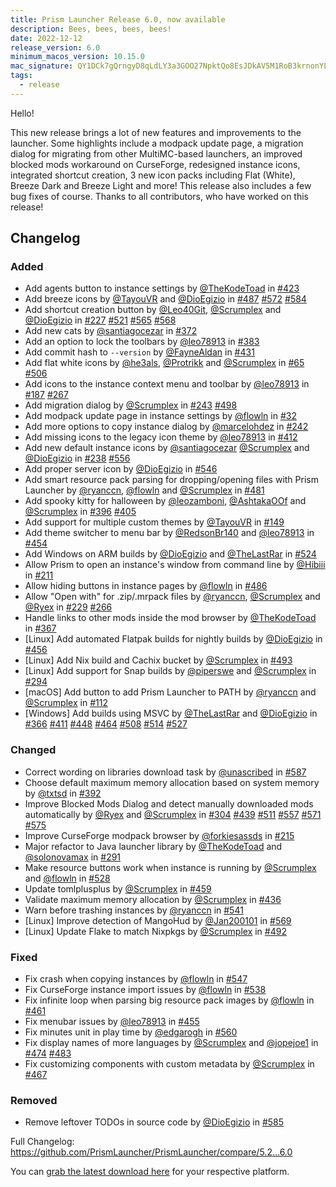 ```yaml
---
title: Prism Launcher Release 6.0, now available
description: Bees, bees, bees, bees!
date: 2022-12-12
release_version: 6.0
minimum_macos_version: 10.15.0
mac_signature: QY1DCk7gQrngyD8qLdLY3a3GOO27NpktQo8EsJDkAV5M1RoB3krnonYL30rFJihIlNDszOvPopPRNGYJKIeADQ==
tags:
  - release
---
```


Hello!

This new release brings a lot of new features and improvements to the launcher. Some highlights include a modpack update page, a migration dialog for migrating from other MultiMC-based launchers, an improved blocked mods workaround on CurseForge, redesigned instance icons, integrated shortcut creation, 3 new icon packs including Flat (White), Breeze Dark and Breeze Light and more! This release also includes a few bug fixes of course.
Thanks to all contributors, who have worked on this release!

## Changelog

### Added

- Add agents button to instance settings by [@TheKodeToad](http://github.com/TheKodeToad) in [#423](http://github.com/PrismLauncher/PrismLauncher/pull/423)
- Add breeze icons by [@TayouVR](http://github.com/TayouVR) and [@DioEgizio](http://github.com/DioEgizio) in [#487](http://github.com/PrismLauncher/PrismLauncher/pull/487) [#572](http://github.com/PrismLauncher/PrismLauncher/pull/572) [#584](http://github.com/PrismLauncher/PrismLauncher/pull/584)
- Add shortcut creation button by [@Leo40Git](http://github.com/Leo40Git), [@Scrumplex](http://github.com/Scrumplex) and [@DioEgizio](http://github.com/DioEgizio) in [#227](http://github.com/PrismLauncher/PrismLauncher/pull/227) [#521](http://github.com/PrismLauncher/PrismLauncher/pull/521) [#565](http://github.com/PrismLauncher/PrismLauncher/pull/565) [#568](http://github.com/PrismLauncher/PrismLauncher/pull/568)
- Add new cats by [@santiagocezar](http://github.com/santiagocezar) in [#372](http://github.com/PrismLauncher/PrismLauncher/pull/372)
- Add an option to lock the toolbars by [@leo78913](http://github.com/leo78913) in [#383](http://github.com/PrismLauncher/PrismLauncher/pull/383)
- Add commit hash to `--version` by [@FayneAldan](http://github.com/FayneAldan) in [#431](http://github.com/PrismLauncher/PrismLauncher/pull/431)
- Add flat white icons by [@he3als](http://github.com/he3als), [@Protrikk](http://github.com/Protrikk) and [@Scrumplex](http://github.com/Scrumplex) in [#65](http://github.com/PrismLauncher/PrismLauncher/pull/65) [#506](http://github.com/PrismLauncher/PrismLauncher/pull/506)
- Add icons to the instance context menu and toolbar by [@leo78913](http://github.com/leo78913) in [#187](http://github.com/PrismLauncher/PrismLauncher/pull/187) [#267](http://github.com/PrismLauncher/PrismLauncher/pull/267)
- Add migration dialog by [@Scrumplex](http://github.com/Scrumplex) in [#243](http://github.com/PrismLauncher/PrismLauncher/pull/243) [#498](http://github.com/PrismLauncher/PrismLauncher/pull/498)
- Add modpack update page in instance settings by [@flowln](http://github.com/flowln) in [#32](http://github.com/PrismLauncher/PrismLauncher/pull/32)
- Add more options to copy instance dialog by [@marcelohdez](http://github.com/marcelohdez) in [#242](http://github.com/PrismLauncher/PrismLauncher/pull/242)
- Add missing icons to the legacy icon theme by [@leo78913](http://github.com/leo78913) in [#412](http://github.com/PrismLauncher/PrismLauncher/pull/412)
- Add new default instance icons by [@santiagocezar](http://github.com/santiagocezar) [@Scrumplex](http://github.com/Scrumplex) and [@DioEgizio](http://github.com/DioEgizio) in [#238](http://github.com/PrismLauncher/PrismLauncher/pull/238) [#556](http://github.com/PrismLauncher/PrismLauncher/pull/556)
- Add proper server icon by [@DioEgizio](http://github.com/DioEgizio) in [#546](http://github.com/PrismLauncher/PrismLauncher/pull/546)
- Add smart resource pack parsing for dropping/opening files with Prism Launcher by [@ryanccn](http://github.com/ryanccn), [@flowln](http://github.com/flowln) and [@Scrumplex](http://github.com/Scrumplex) in [#481](http://github.com/PrismLauncher/PrismLauncher/pull/481)
- Add spooky kitty for halloween by [@leozamboni](http://github.com/leozamboni), [@AshtakaOOf](http://github.com/AshtakaOOf) and [@Scrumplex](http://github.com/Scrumplex) in [#396](http://github.com/PrismLauncher/PrismLauncher/pull/396) [#405](http://github.com/PrismLauncher/PrismLauncher/pull/405)
- Add support for multiple custom themes by [@TayouVR](http://github.com/TayouVR) in [#149](http://github.com/PrismLauncher/PrismLauncher/pull/149)
- Add theme switcher to menu bar by [@RedsonBr140](http://github.com/RedsonBr140) and [@leo78913](http://github.com/leo78913) in [#454](http://github.com/PrismLauncher/PrismLauncher/pull/454)
- Add Windows on ARM builds by [@DioEgizio](http://github.com/DioEgizio) and [@TheLastRar](http://github.com/TheLastRar) in [#524](http://github.com/PrismLauncher/PrismLauncher/pull/524)
- Allow Prism to open an instance's window from command line by [@Hibiii](http://github.com/Hibiii) in [#211](http://github.com/PrismLauncher/PrismLauncher/pull/211)
- Allow hiding buttons in instance pages by [@flowln](http://github.com/flowln) in [#486](http://github.com/PrismLauncher/PrismLauncher/pull/486)
- Allow "Open with" for .zip/.mrpack files by [@ryanccn](http://github.com/ryanccn), [@Scrumplex](http://github.com/Scrumplex) and [@Ryex](http://github.com/Ryex) in [#229](http://github.com/PrismLauncher/PrismLauncher/pull/229) [#266](http://github.com/PrismLauncher/PrismLauncher/pull/266)
- Handle links to other mods inside the mod browser by [@TheKodeToad](http://github.com/TheKodeToad) in [#367](http://github.com/PrismLauncher/PrismLauncher/pull/367)
- [Linux] Add automated Flatpak builds for nightly builds by [@DioEgizio](http://github.com/DioEgizio) in [#456](http://github.com/PrismLauncher/PrismLauncher/pull/456)
- [Linux] Add Nix build and Cachix bucket by [@Scrumplex](http://github.com/Scrumplex) in [#493](http://github.com/PrismLauncher/PrismLauncher/pull/493)
- [Linux] Add support for Snap builds by [@piperswe](http://github.com/piperswe) and [@Scrumplex](http://github.com/Scrumplex) in [#294](http://github.com/PrismLauncher/PrismLauncher/pull/294)
- [macOS] Add button to add Prism Launcher to PATH by [@ryanccn](http://github.com/ryanccn) and [@Scrumplex](http://github.com/Scrumplex) in [#112](http://github.com/PrismLauncher/PrismLauncher/pull/112)
- [Windows] Add builds using MSVC by [@TheLastRar](http://github.com/TheLastRar) and [@DioEgizio](http://github.com/DioEgizio) in [#366](http://github.com/PrismLauncher/PrismLauncher/pull/366) [#411](http://github.com/PrismLauncher/PrismLauncher/pull/411) [#448](http://github.com/PrismLauncher/PrismLauncher/pull/448) [#464](http://github.com/PrismLauncher/PrismLauncher/pull/464) [#508](http://github.com/PrismLauncher/PrismLauncher/pull/508) [#514](http://github.com/PrismLauncher/PrismLauncher/pull/514) [#527](http://github.com/PrismLauncher/PrismLauncher/pull/527)

### Changed

- Correct wording on libraries download task by [@unascribed](http://github.com/unascribed) in [#587](http://github.com/PrismLauncher/PrismLauncher/pull/587)
- Choose default maximum memory allocation based on system memory by [@txtsd](http://github.com/txtsd) in [#392](http://github.com/PrismLauncher/PrismLauncher/pull/392)
- Improve Blocked Mods Dialog and detect manually downloaded mods automatically by [@Ryex](http://github.com/Ryex) and [@Scrumplex](http://github.com/Scrumplex) in [#304](http://github.com/PrismLauncher/PrismLauncher/pull/304) [#439](http://github.com/PrismLauncher/PrismLauncher/pull/439) [#511](http://github.com/PrismLauncher/PrismLauncher/pull/511) [#557](http://github.com/PrismLauncher/PrismLauncher/pull/557) [#571](http://github.com/PrismLauncher/PrismLauncher/pull/571) [#575](http://github.com/PrismLauncher/PrismLauncher/pull/575)
- Improve CurseForge modpack browser by [@forkiesassds](http://github.com/forkiesassds) in [#215](http://github.com/PrismLauncher/PrismLauncher/pull/215)
- Major refactor to Java launcher library by [@TheKodeToad](http://github.com/TheKodeToad) and [@solonovamax](http://github.com/solonovamax) in [#291](http://github.com/PrismLauncher/PrismLauncher/pull/291)
- Make resource buttons work when instance is running by [@Scrumplex](http://github.com/Scrumplex) and [@flowln](http://github.com/flowln) in [#528](http://github.com/PrismLauncher/PrismLauncher/pull/528)
- Update tomlplusplus by [@Scrumplex](http://github.com/Scrumplex) in [#459](http://github.com/PrismLauncher/PrismLauncher/pull/459)
- Validate maximum memory allocation by [@Scrumplex](http://github.com/Scrumplex) in [#436](http://github.com/PrismLauncher/PrismLauncher/pull/436)
- Warn before trashing instances by [@ryanccn](http://github.com/ryanccn) in [#541](http://github.com/PrismLauncher/PrismLauncher/pull/541)
- [Linux] Improve detection of MangoHud by [@Jan200101](http://github.com/Jan200101) in [#569](http://github.com/PrismLauncher/PrismLauncher/pull/569)
- [Linux] Update Flake to match Nixpkgs by [@Scrumplex](http://github.com/Scrumplex) in [#492](http://github.com/PrismLauncher/PrismLauncher/pull/492)

### Fixed

- Fix crash when copying instances by [@flowln](http://github.com/flowln) in [#547](http://github.com/PrismLauncher/PrismLauncher/pull/547)
- Fix CurseForge instance import issues by [@flowln](http://github.com/flowln) in [#538](http://github.com/PrismLauncher/PrismLauncher/pull/538)
- Fix infinite loop when parsing big resource pack images by [@flowln](http://github.com/flowln) in [#461](http://github.com/PrismLauncher/PrismLauncher/pull/461)
- Fix menubar issues by [@leo78913](http://github.com/leo78913) in [#455](http://github.com/PrismLauncher/PrismLauncher/pull/455)
- Fix minutes unit in play time by [@edgarogh](http://github.com/edgarogh) in [#560](http://github.com/PrismLauncher/PrismLauncher/pull/560)
- Fix display names of more languages by [@Scrumplex](http://github.com/Scrumplex) and [@jopejoe1](http://github.com/jopejoe1) in [#474](http://github.com/PrismLauncher/PrismLauncher/pull/474) [#483](http://github.com/PrismLauncher/PrismLauncher/pull/483)
- Fix customizing components with custom metadata by [@Scrumplex](http://github.com/Scrumplex) in [#467](http://github.com/PrismLauncher/PrismLauncher/pull/467)

### Removed

- Remove leftover TODOs in source code by [@DioEgizio](http://github.com/DioEgizio) in [#585](http://github.com/PrismLauncher/PrismLauncher/pull/585)

Full Changelog: <https://github.com/PrismLauncher/PrismLauncher/compare/5.2...6.0>

You can [grab the latest download here](https://prismlauncher.org/download/) for your respective platform.
